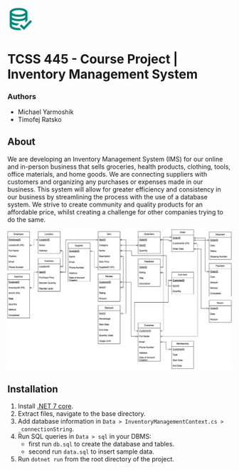 <img src="https://raw.githubusercontent.com/Kihsomray/InventoryManagement/master/wwwroot/images/database-logo.png" width="12%" height="12%"><p></p> 
# TCSS 445 - Course Project | Inventory Management System
### Authors
- Michael Yarmoshik
- Timofej Ratsko
## About
We are developing an Inventory Management System (IMS) for our online and in-person business that sells groceries, health products, clothing, tools, office materials, and home goods. We are connecting suppliers with customers and organizing any purchases or expenses made in our business. This system will allow for greater efficiency and consistency in our business by streamlining the process with the use of a database system. We strive to create community and quality products for an affordable price, whilst creating a challenge for other companies trying to do the same.

<img src="https://raw.githubusercontent.com/Kihsomray/InventoryManagement/master/wwwroot/images/inventory-management.png"><p></p>

## Installation
1. Install [.NET 7 core](https://learn.microsoft.com/en-us/dotnet/core/install/).
2. Extract files, navigate to the base directory.
3. Add database information in `Data > InventoryManagementContext.cs > _connectionString`.
4. Run SQL queries in `Data > sql` in your DBMS:
    - first run `db.sql` to create the database and tables.
    - second run `data.sql` to insert sample data.
5. Run `dotnet run` from the root directory of the project.